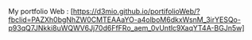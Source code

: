 My portfolio Web : [https://d3mio.github.io/portifolioWeb/?fbclid=PAZXh0bgNhZW0CMTEAAaYO-a4olboM6dkxWsnM_3irYESQo-p93qQ7JNkki8uWQWV6Jj70d6FfFRo_aem_0vUntlc9XaqYT4A-BGJn5w]